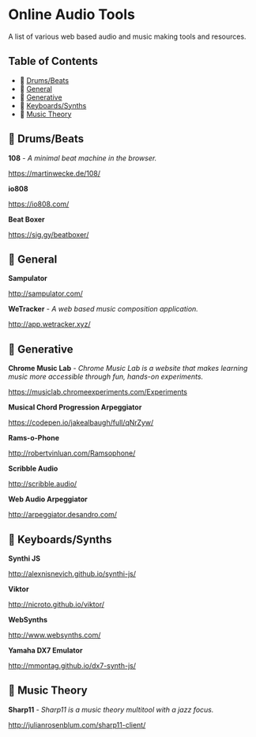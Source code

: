 # Online Audio Tools

A list of various web based audio and music making tools and resources.

## Table of Contents

- 🥁 [Drums/Beats](#-drumsbeats)
- 🧰 [General](#-general)
- 🤖 [Generative](#-generative)
- 🎹 [Keyboards/Synths](#-keyboardssynths)
- 🎼 [Music Theory](#-music-theory)

## 🥁 Drums/Beats

**108** - *A minimal beat machine in the browser.*

https://martinwecke.de/108/

**io808**

https://io808.com/

**Beat Boxer**

https://sig.gy/beatboxer/

## 🧰 General

**Sampulator**

http://sampulator.com/

**WeTracker** -  _A web based music composition application._

http://app.wetracker.xyz/

## 🤖 Generative

**Chrome Music Lab** - *Chrome Music Lab is a website that makes learning music more accessible through fun, hands-on experiments.*

https://musiclab.chromeexperiments.com/Experiments

**Musical Chord Progression Arpeggiator**

https://codepen.io/jakealbaugh/full/qNrZyw/

**Rams-o-Phone**

http://robertvinluan.com/Ramsophone/

**Scribble Audio**

http://scribble.audio/

**Web Audio Arpeggiator**

http://arpeggiator.desandro.com/

## 🎹 Keyboards/Synths

**Synthi JS**

http://alexnisnevich.github.io/synthi-js/

**Viktor**

http://nicroto.github.io/viktor/

**WebSynths**

http://www.websynths.com/

**Yamaha DX7 Emulator**

http://mmontag.github.io/dx7-synth-js/

## 🎼 Music Theory

**Sharp11** - *Sharp11 is a music theory multitool with a jazz focus.*

http://julianrosenblum.com/sharp11-client/ 
